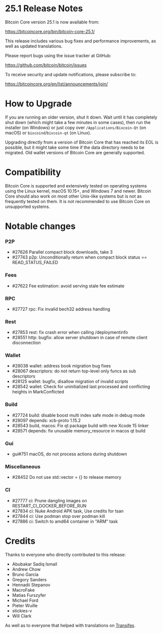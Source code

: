25.1 Release Notes
==================

Bitcoin Core version 25.1 is now available from:

  <https://bitcoincore.org/bin/bitcoin-core-25.1/>

This release includes various bug fixes and performance
improvements, as well as updated translations.

Please report bugs using the issue tracker at GitHub:

  <https://github.com/bitcoin/bitcoin/issues>

To receive security and update notifications, please subscribe to:

  <https://bitcoincore.org/en/list/announcements/join/>

How to Upgrade
==============

If you are running an older version, shut it down. Wait until it has completely
shut down (which might take a few minutes in some cases), then run the
installer (on Windows) or just copy over `/Applications/Bixcoin-Qt` (on macOS)
or `bixcoind`/`bixcoin-qt` (on Linux).

Upgrading directly from a version of Bitcoin Core that has reached its EOL is
possible, but it might take some time if the data directory needs to be migrated. Old
wallet versions of Bitcoin Core are generally supported.

Compatibility
==============

Bitcoin Core is supported and extensively tested on operating systems
using the Linux kernel, macOS 10.15+, and Windows 7 and newer.  Bitcoin
Core should also work on most other Unix-like systems but is not as
frequently tested on them.  It is not recommended to use Bitcoin Core on
unsupported systems.

Notable changes
===============

### P2P

- #27626 Parallel compact block downloads, take 3
- #27743 p2p: Unconditionally return when compact block status == READ_STATUS_FAILED

### Fees

- #27622 Fee estimation: avoid serving stale fee estimate

### RPC

- #27727 rpc: Fix invalid bech32 address handling

### Rest

- #27853 rest: fix crash error when calling /deploymentinfo
- #28551 http: bugfix: allow server shutdown in case of remote client disconnection

### Wallet

- #28038 wallet: address book migration bug fixes
- #28067 descriptors: do not return top-level only funcs as sub descriptors
- #28125 wallet: bugfix, disallow migration of invalid scripts
- #28542 wallet: Check for uninitialized last processed and conflicting heights in MarkConflicted

### Build

- #27724 build: disable boost multi index safe mode in debug mode
- #28097 depends: xcb-proto 1.15.2
- #28543 build, macos: Fix qt package build with new Xcode 15 linker
- #28571 depends: fix unusable memory_resource in macos qt build

### Gui

- gui#751 macOS, do not process actions during shutdown

### Miscellaneous

- #28452 Do not use std::vector = {} to release memory

### CI

- #27777 ci: Prune dangling images on RESTART_CI_DOCKER_BEFORE_RUN
- #27834 ci: Nuke Android APK task, Use credits for tsan
- #27844 ci: Use podman stop over podman kill
- #27886 ci: Switch to amd64 container in "ARM" task

Credits
=======

Thanks to everyone who directly contributed to this release:

- Abubakar Sadiq Ismail
- Andrew Chow
- Bruno Garcia
- Gregory Sanders
- Hennadii Stepanov
- MacroFake
- Matias Furszyfer
- Michael Ford
- Pieter Wuille
- stickies-v
- Will Clark

As well as to everyone that helped with translations on
[Transifex](https://www.transifex.com/bitcoin/bitcoin/).